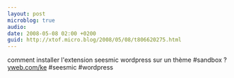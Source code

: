 ```yaml
---
layout: post
microblog: true
audio: 
date: 2008-05-08 02:00 +0200
guid: http://xtof.micro.blog/2008/05/08/t806620275.html
---
```

comment installer l'extension seesmic wordpress sur un thème #sandbox ? [yweb.com/ke](http://yweb.com/ke) #seesmic #wordpress
